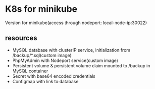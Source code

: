 # K8s for minikube
Version for minikube(access through nodeport: local-node-ip:30022)		
## resources
- MySQL database with clusterIP service, Initialization from /backup/*.sql(custom image)
- PhpMyAdmin with Nodeport service(custom image)
- Persistent volume & persistent volume claim mounted to /backup in MySQL container
- Secret with base64 encoded credentials
- Configmap with link to database

